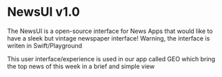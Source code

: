 # NewsUI v1.0
The NewsUI is a open-source interface for News Apps that would like to have a sleek but vintage newspaper interface!
Warning, the interface is writen in Swift/Playground

This user interface/experience is used in our app called GEO which bring the top news of this week in a brief and simple view
